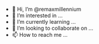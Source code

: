 - 👋 Hi, I’m @remaxmillennium
- 👀 I’m interested in ...
- 🌱 I’m currently learning ...
- 💞️ I’m looking to collaborate on ...
- 📫 How to reach me ...

<!---
remaxmillennium/remaxmillennium is a ✨ special ✨ repository because its `README.md` (this file) appears on your GitHub profile.
You can click the Preview link to take a look at your changes.
--->
